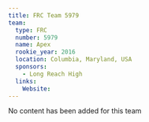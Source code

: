```yaml
---
title: FRC Team 5979
team:
  type: FRC
  number: 5979
  name: Apex
  rookie_year: 2016
  location: Columbia, Maryland, USA
  sponsors:
    - Long Reach High
  links:
    Website: 
---
```

No content has been added for this team